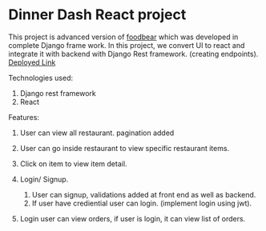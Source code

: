 # Dinner Dash React project

This project is advanced version of [foodbear](https://food-bear.herokuapp.com/) which was developed in complete Django frame work.
In this project, we convert UI to react and integrate it with backend with Django Rest framework. (creating endpoints).
[Deployed Link](https://food-bear-react.herokuapp.com/)

Technologies used:
1. Django rest framework
2. React

Features:
1. User can view all restaurant. pagination added
2. User can go inside restaurant to view specific restaurant items.
3. Click on item to view item detail.

4. Login/ Signup. 
   1. User can signup, validations added at front end as well as backend.
   2. If user have crediential user can login. (implement login using jwt).

5. Login user can view orders, if user is login, it can view list of orders.



